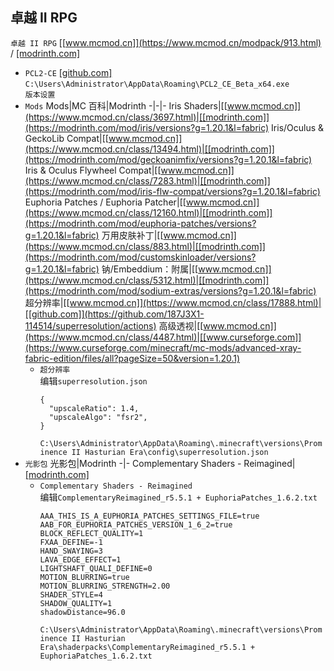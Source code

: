 ## 卓越 II RPG
`卓越 II RPG` [[www.mcmod.cn]](https://www.mcmod.cn/modpack/913.html) / [[modrinth.com]](https://modrinth.com/modpack/prominence-2-fabric/versions)
* `PCL2-CE` [[github.com]](https://github.com/PCL-Community/PCL2-CE/releases)  
`C:\Users\Administrator\AppData\Roaming\PCL2_CE_Beta_x64.exe`  
`版本设置`
* `Mods`
    Mods|MC 百科|Modrinth
    -|-|-
    Iris Shaders|[[www.mcmod.cn]](https://www.mcmod.cn/class/3697.html)|[[modrinth.com]](https://modrinth.com/mod/iris/versions?g=1.20.1&l=fabric)
    Iris/Oculus & GeckoLib Compat|[[www.mcmod.cn]](https://www.mcmod.cn/class/13494.html)|[[modrinth.com]](https://modrinth.com/mod/geckoanimfix/versions?g=1.20.1&l=fabric)
    Iris & Oculus Flywheel Compat|[[www.mcmod.cn]](https://www.mcmod.cn/class/7283.html)|[[modrinth.com]](https://modrinth.com/mod/iris-flw-compat/versions?g=1.20.1&l=fabric)
    Euphoria Patches / Euphoria Patcher|[[www.mcmod.cn]](https://www.mcmod.cn/class/12160.html)|[[modrinth.com]](https://modrinth.com/mod/euphoria-patches/versions?g=1.20.1&l=fabric)
    万用皮肤补丁|[[www.mcmod.cn]](https://www.mcmod.cn/class/883.html)|[[modrinth.com]](https://modrinth.com/mod/customskinloader/versions?g=1.20.1&l=fabric)
    钠/Embeddium：附属|[[www.mcmod.cn]](https://www.mcmod.cn/class/5312.html)|[[modrinth.com]](https://modrinth.com/mod/sodium-extras/versions?g=1.20.1&l=fabric)
    超分辨率|[[www.mcmod.cn]](https://www.mcmod.cn/class/17888.html)|[[github.com]](https://github.com/187J3X1-114514/superresolution/actions)
    高级透视|[[www.mcmod.cn]](https://www.mcmod.cn/class/4487.html)|[[www.curseforge.com]](https://www.curseforge.com/minecraft/mc-mods/advanced-xray-fabric-edition/files/all?pageSize=50&version=1.20.1)
    * `超分辨率`  
    编辑`superresolution.json`  
        ```
        {
          "upscaleRatio": 1.4,
          "upscaleAlgo": "fsr2",
        }
        ```
        `C:\Users\Administrator\AppData\Roaming\.minecraft\versions\Prominence II Hasturian Era\config\superresolution.json`
* `光影包`
    光影包|Modrinth
    -|-
    Complementary Shaders - Reimagined|[[modrinth.com]](https://modrinth.com/shader/complementary-reimagined/versions)
    * `Complementary Shaders - Reimagined`  
    编辑`ComplementaryReimagined_r5.5.1 + EuphoriaPatches_1.6.2.txt`
        ```
        AAA_THIS_IS_A_EUPHORIA_PATCHES_SETTINGS_FILE=true
        AAB_FOR_EUPHORIA_PATCHES_VERSION_1_6_2=true
        BLOCK_REFLECT_QUALITY=1
        FXAA_DEFINE=-1
        HAND_SWAYING=3
        LAVA_EDGE_EFFECT=1
        LIGHTSHAFT_QUALI_DEFINE=0
        MOTION_BLURRING=true
        MOTION_BLURRING_STRENGTH=2.00
        SHADER_STYLE=4
        SHADOW_QUALITY=1
        shadowDistance=96.0
        ```
        `C:\Users\Administrator\AppData\Roaming\.minecraft\versions\Prominence II Hasturian Era\shaderpacks\ComplementaryReimagined_r5.5.1 + EuphoriaPatches_1.6.2.txt`